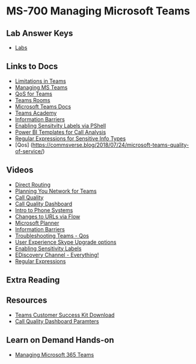 # MS-700 Managing Microsoft Teams
## Lab Answer Keys
   * [Labs](https://github.com/MicrosoftLearning/MS-700-Managing-Microsoft-Teams/tree/master/Instructions)


## Links to Docs
  
  * [Limitations in Teams](https://docs.microsoft.com/en-us/microsoftteams/limits-specifications-teams)
  * [Managing MS Teams](https://github.com/MicrosoftLearning/MS-700-Managing-Microsoft-Teams)
  * [QoS for Teams](https://docs.microsoft.com/en-us/microsoftteams/qos-in-teams-clients)
  * [Teams Rooms](https://docs.microsoft.com/en-us/microsoftteams/rooms/)
  * [Microsoft Teams Docs](https://docs.microsoft.com/en-us/MicrosoftTeams/itadmin-readiness)
  * [Teams Academy](Https://aka.ms/teamsacademy)
  * [Information Barriers](https://docs.microsoft.com/en-us/microsoft-365/compliance/information-barriers-policies)
  * [Enabling Sensitvity Labels via PShell](https://docs.microsoft.com/en-au/azure/active-directory/users-groups-roles/groups-assign-sensitivity-labels)
  * [Power BI Templates for Call Analysis](https://tomtalks.blog/2020/02/6-power-bi-reports-for-microsoft-teams-call-quality-dashboard-cqd/)
  * [Regular Expressions for Sensitive Info Types](https://regex101.com/)
  * [Qos] (https://commsverse.blog/2018/07/24/microsoft-teams-quality-of-service/)
  
## Videos
  * [Direct Routing](https://www.youtube.com/watch?v=1ASftX_Msb8&feature=youtu.be&list=PLaSOUojkSiGnKuE30ckcjnDVkMNqDv0Vl&t=1356)
  * [Planning You Network for Teams](https://youtu.be/vi3M7ZzF2NU?list=PLaSOUojkSiGnKuE30ckcjnDVkMNqDv0Vl&t=83)
  * [Call Quality](https://youtu.be/m6LJM2hRYhc?list=PLaSOUojkSiGnKuE30ckcjnDVkMNqDv0Vl&t=146)
  * [Call Quality Dashboard](https://youtu.be/fyLU2IPAVRs)
  * [Intro to Phone Systems](https://youtu.be/Iepnko_v0ro?list=PLZRdqpALCE18g9kdXQeHmWH43cF3VngF4)
  * [Changes to URLs via Flow](https://youtu.be/65rMRZ_FH_U?t=512)
  * [Microsoft Planner](https://youtu.be/65rMRZ_FH_U?t=512)
  * [Information Barriers](https://youtu.be/461LfU06RbA?t=416)
  * [Troubleshooting Teams - Qos](https://youtu.be/65rMRZ_FH_U?t=258)
  * [User Experience Skype Upgrade options](https://youtu.be/0COYetLjWmE)
  * [Enabling Sensitivity Labels](https://docs.microsoft.com/en-au/azure/active-directory/users-groups-roles/groups-assign-sensitivity-labels)
 * [EDiscovery Channel - Everything!](https://www.youtube.com/channel/UCFJbJglx-or89yg9RanFTQg/videos)
 * [Regular Expressions](https://youtu.be/sa-TUpSx1JA)

## Extra Reading

## Resources
   * [Teams Customer Success Kit Download](https://www.microsoft.com/en-us/download/details.aspx?id=54244)
   * [Call Quality Dashboard Paramters](https://docs.microsoft.com/en-us/microsoftteams/dimensions-and-measures-available-in-call-quality-dashboard#measurements
)
   
## Learn on Demand Hands-on
* [Managing Microsoft 365 Teams](https://ddls.learnondemand.net/)



